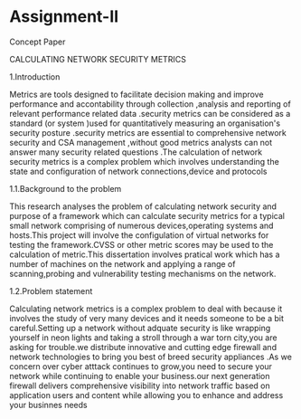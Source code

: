 # Assignment-II
Concept Paper

CALCULATING NETWORK SECURITY METRICS

1.Introduction

Metrics are tools designed to facilitate decision making and improve performance and accontability through collection ,analysis and reporting of relevant performance related data .security metrics can be considered as a standard (or system )used for quantitatively measuring an organisation's security posture .security metrics are essential to comprehensive network security and CSA management ,without good metrics analysts can not answer many security related questions .The calculation of network security metrics is a complex problem which involves understanding the state and configuration of network connections,device and protocols

1.1.Background to the problem

This research analyses the problem of calculating network security and purpose of a framework which can calculate security metrics for a typical small network comprising of numerous devices,operating systems and hosts.This project will involve the configulation of virtual networks for testing the framework.CVSS or other metric scores may be used to the calculation of metric.This dissertation involves pratical work which has a number of machines on the network and applying a range of scanning,probing and vulnerability testing mechanisms on the network.

1.2.Problem statement

Calculating network metrics is a complex problem to deal with because it involves the study of very many devices and it needs someone to be a bit careful.Setting up a network without adquate security is like wrapping yourself in neon lights and taking a stroll through a war torn city,you are asking for trouble.we distribute innovative and cutting edge firewall and network technologies to bring you best of breed security appliances .As we concern over cyber atttack continues to grow,you need to secure your network while continuing to enable your business.our next generation firewall delivers comprehensive visibility into network traffic based on application users and content while allowing you to enhance and address your businnes needs
